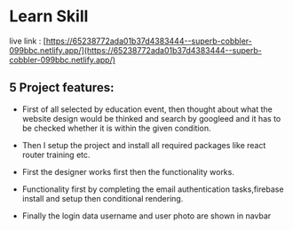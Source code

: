 # Learn Skill

live link : [https://65238772ada01b37d4383444--superb-cobbler-099bbc.netlify.app/](https://65238772ada01b37d4383444--superb-cobbler-099bbc.netlify.app/)

## 5 Project features:
- First of all selected by education event, then thought about what the website design would be thinked and search by googleed  and it has to be checked whether it is within the given condition.

- Then I setup the project and install all required packages like react router training  etc.

- First the designer works first then the functionality works.

- Functionality  first by completing the email authentication tasks,firebase install and setup then conditional rendering.

- Finally the login data username and user photo are shown in navbar
